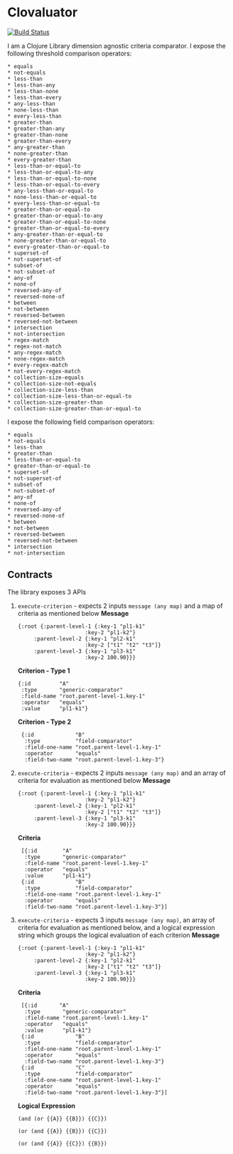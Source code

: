 # Clovaluator

[![Build Status](https://app.travis-ci.com/isomnath/clovaluator.svg?branch=master)](https://app.travis-ci.com/github/isomnath/clovaluator)

I am a Clojure Library dimension agnostic criteria comparator.
I expose the following threshold comparison operators:
```
* equals
* not-equals
* less-than
* less-than-any
* less-than-none
* less-than-every
* any-less-than
* none-less-than
* every-less-than
* greater-than
* greater-than-any
* greater-than-none
* greater-than-every
* any-greater-than
* none-greater-than
* every-greater-than
* less-than-or-equal-to
* less-than-or-equal-to-any
* less-than-or-equal-to-none
* less-than-or-equal-to-every
* any-less-than-or-equal-to
* none-less-than-or-equal-to
* every-less-than-or-equal-to
* greater-than-or-equal-to
* greater-than-or-equal-to-any
* greater-than-or-equal-to-none
* greater-than-or-equal-to-every
* any-greater-than-or-equal-to
* none-greater-than-or-equal-to
* every-greater-than-or-equal-to
* superset-of
* not-superset-of
* subset-of
* not-subset-of
* any-of
* none-of
* reversed-any-of
* reversed-none-of
* between
* not-between
* reversed-between
* reversed-not-between
* intersection
* not-intersection
* regex-match
* regex-not-match
* any-regex-match
* none-regex-match
* every-regex-match
* not-every-regex-match
* collection-size-equals
* collection-size-not-equals
* collection-size-less-than
* collection-size-less-than-or-equal-to
* collection-size-greater-than
* collection-size-greater-than-or-equal-to
```

I expose the following field comparison operators:
```
* equals
* not-equals
* less-than
* greater-than
* less-than-or-equal-to
* greater-than-or-equal-to
* superset-of
* not-superset-of
* subset-of
* not-subset-of
* any-of
* none-of
* reversed-any-of
* reversed-none-of
* between
* not-between
* reversed-between
* reversed-not-between
* intersection
* not-intersection
```

## Contracts
The library exposes 3 APIs
1. `execute-criterion` - expects 2 inputs `message (any map)` and a map of criteria as mentioned below
   **Message**
   ```
   {:root {:parent-level-1 {:key-1 "pl1-k1"
                        :key-2 "pl1-k2"}
        :parent-level-2 {:key-1 "pl2-k1"
                        :key-2 ["t1" "t2" "t3"]}
        :parent-level-3 {:key-1 "pl3-k1"
                        :key-2 100.90}}}
   ```
   **Criterion - Type 1**
   ```
   {:id         "A"
    :type       "generic-comparator"
    :field-name "root.parent-level-1.key-1"
    :operator   "equals"
    :value      "pl1-k1"}
   ```
   **Criterion - Type 2**
   ```
    {:id             "B"
     :type           "field-comparator"
     :field-one-name "root.parent-level-1.key-1"
     :operator       "equals"
     :field-two-name "root.parent-level-1.key-3"}
   ```
2. `execute-criteria` - expects 2 inputs `message (any map)` and an array of criteria for
   evaluation as mentioned below
   **Message**
   ```
   {:root {:parent-level-1 {:key-1 "pl1-k1"
                        :key-2 "pl1-k2"}
        :parent-level-2 {:key-1 "pl2-k1"
                        :key-2 ["t1" "t2" "t3"]}
        :parent-level-3 {:key-1 "pl3-k1"
                        :key-2 100.90}}}
   ```
   **Criteria**
   ```
    [{:id        "A"
     :type       "generic-comparator"
     :field-name "root.parent-level-1.key-1"
     :operator   "equals"
     :value      "pl1-k1"}
    {:id             "B"
     :type           "field-comparator"
     :field-one-name "root.parent-level-1.key-1"
     :operator       "equals"
     :field-two-name "root.parent-level-1.key-3"}]
   ```

3. `execute-criteria` - expects 3 inputs `message (any map)`, an array of criteria for
   evaluation as mentioned below, and a logical expression string which groups the logical
   evaluation of each criterion
   **Message**
   ```
   {:root {:parent-level-1 {:key-1 "pl1-k1"
                        :key-2 "pl1-k2"}
        :parent-level-2 {:key-1 "pl2-k1"
                        :key-2 ["t1" "t2" "t3"]}
        :parent-level-3 {:key-1 "pl3-k1"
                        :key-2 100.90}}}
   ```
   **Criteria**
   ```
    [{:id       "A"
     :type       "generic-comparator"
     :field-name "root.parent-level-1.key-1"
     :operator   "equals"
     :value      "pl1-k1"}
    {:id             "B"
     :type           "field-comparator"
     :field-one-name "root.parent-level-1.key-1"
     :operator       "equals"
     :field-two-name "root.parent-level-1.key-3"}
    {:id             "C"
     :type           "field-comparator"
     :field-one-name "root.parent-level-1.key-1"
     :operator       "equals"
     :field-two-name "root.parent-level-1.key-3"}]
   ```
   **Logical Expression**
    ```
    (and (or {{A}} {{B}}) {{C}})
    ```
    ```
    (or (and {{A}} {{B}}) {{C}})
    ```
    ```
    (or (and {{A}} {{C}}) {{B}})
    ```
